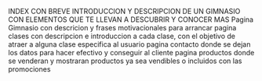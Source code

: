 INDEX CON BREVE INTRODUCCION Y DESCRIPCION DE UN GIMNASIO CON ELEMENTOS QUE TE LLEVAN A DESCUBRIR Y CONOCER MAS
Pagina Gimnasio con descricion y frases motivacionales para arrancar
pagina clases con descripcion e introduccion a cada clase, con el objetivo de atraer a alguna clase especifica al usuario
pagina contacto donde se dejan los datos para hacer efectivo y conseguir al cliente
pagina productos donde se venderan y mostraran productos ya sea vendibles o incluidos con las promociones
